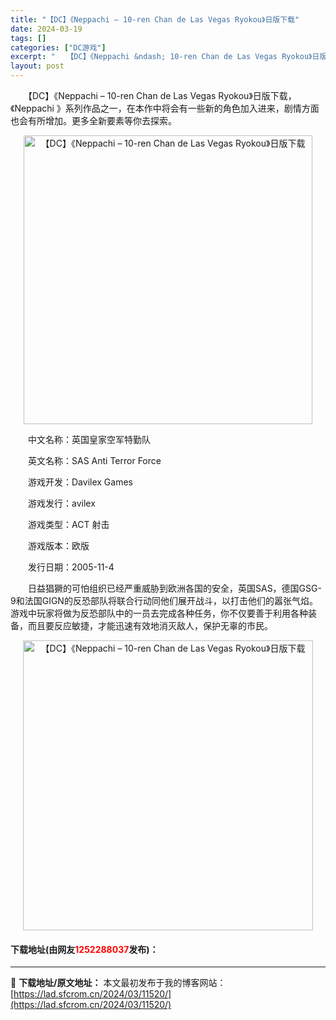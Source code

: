 ```yaml
---
title: "【DC】《Neppachi – 10-ren Chan de Las Vegas Ryokou》日版下载"
date: 2024-03-19
tags: []
categories: ["DC游戏"]
excerpt: "　　【DC】《Neppachi &ndash; 10-ren Chan de Las Vegas Ryokou》日版下载，《Neppachi 》系列作品之一，在本作中将会有一些新的角色加入进来，剧情方面也会有所增加。更多全新要素等你去探索。 　　中文名称：英国皇家空军特勤队 　　英文名称：SAS A&hellip;"
layout: post
---
```


 <p>　　【DC】《Neppachi &ndash; 10-ren Chan de Las Vegas Ryokou》日版下载，《Neppachi 》系列作品之一，在本作中将会有一些新的角色加入进来，剧情方面也会有所增加。更多全新要素等你去探索。</p> <p align="center"><img align="" border="0" src="https://lad.sfcrom.cn/wp-content/uploads/2024/03/20240319_65f9b43b8a64f.png" width="462" alt="【DC】《Neppachi – 10-ren Chan de Las Vegas Ryokou》日版下载" /></p> <p>　　中文名称：英国皇家空军特勤队</p> <p>　　英文名称：SAS Anti Terror Force</p> <p>　　游戏开发：Davilex Games</p> <p>　　游戏发行：avilex</p> <p>　　游戏类型：ACT 射击</p> <p>　　游戏版本：欧版</p> <p>　　发行日期：2005-11-4</p> <p>　　日益猖獗的可怕组织已经严重威胁到欧洲各国的安全，英国SAS，德国GSG-9和法国GIGN的反恐部队将联合行动同他们展开战斗，以打击他们的嚣张气焰。游戏中玩家将做为反恐部队中的一员去完成各种任务，你不仅要善于利用各种装备，而且要反应敏捷，才能迅速有效地消灭敌人，保护无辜的市民。</p> <p align="center"><img align="" border="0" src="https://lad.sfcrom.cn/wp-content/uploads/2024/03/20240319_65f9b43c24978.png" width="464" alt="【DC】《Neppachi – 10-ren Chan de Las Vegas Ryokou》日版下载" /></p> <p><h4>下载地址(由网友<font color="red">1252288037</font>发布)：</h4></p> 

---
📖 **下载地址/原文地址：** 本文最初发布于我的博客网站：[https://lad.sfcrom.cn/2024/03/11520/](https://lad.sfcrom.cn/2024/03/11520/)
